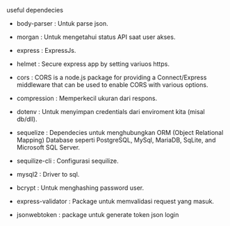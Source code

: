 useful dependecies

-  body-parser : Untuk parse json.

-  morgan : Untuk mengetahui status API saat user akses.
-  express : ExpressJs.
-  helmet : Secure express app by setting variuos https.
-  cors : CORS is a node.js package for providing
   a Connect/Express middleware
   that can be used to enable CORS with various options.

-  compression : Memperkecil ukuran dari respons.
-  dotenv : Untuk menyimpan credentials dari enviroment kita (misal db/dll).

-  sequelize : Dependecies untuk menghubungkan ORM (Object Relational Mapping) Database
   seperti PostgreSQL, MySql, MariaDB, SqLite, and Microsoft SQL Server.
-  sequilize-cli : Configurasi sequilize.
-  mysql2 : Driver to sql.

-  bcrypt : Untuk menghashing password user.

-  express-validator : Package untuk memvalidasi request yang masuk.
-  jsonwebtoken : package untuk generate token json login
